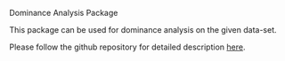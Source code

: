 Dominance Analysis Package

This package can be used for dominance analysis on the given data-set.

Please follow the github repository for detailed description [here](https://github.com/bhagatsajan0073/dominance_analysis).